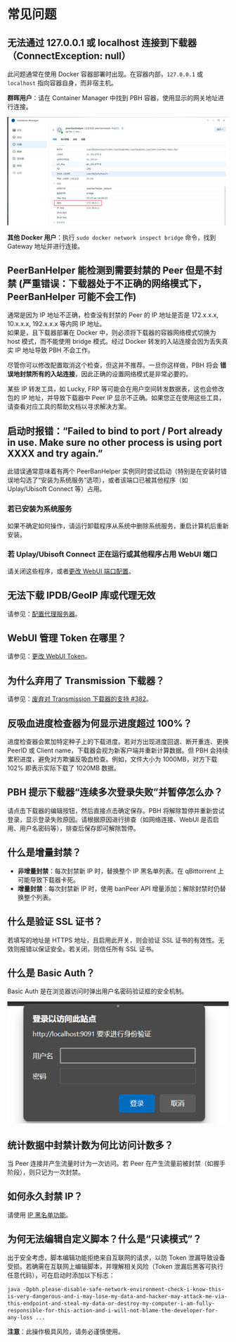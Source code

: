 # 常见问题

## 无法通过 127.0.0.1 或 localhost 连接到下载器（ConnectException: null）

此问题通常在使用 Docker 容器部署时出现。在容器内部，`127.0.0.1` 或 `localhost` 指向容器自身，而非宿主机。

**群晖用户**：请在 Container Manager 中找到 PBH 容器，使用显示的网关地址进行连接。

![dsm-gateway](./assets/dsm-network-gateway.png)

**其他 Docker 用户**：执行 `sudo docker network inspect bridge` 命令，找到 Gateway 地址并进行连接。

## PeerBanHelper 能检测到需要封禁的 Peer 但是不封禁 (严重错误：下载器处于不正确的网络模式下，PeerBanHelper 可能不会工作)

通常是因为 IP 地址不正确，检查没有封禁的 Peer 的 IP 地址是否是 172.x.x.x, 10.x.x.x, 192.x.x.x 等内网 IP 地址。  
如果是，且下载器部署在 Docker 中，则必须将下载器的容器网络模式切换为 host 模式，而不能使用 bridge 模式。经过 Docker 转发的入站连接会因为丢失真实 IP 地址导致 PBH 不会工作。  

尽管你可以修改配置取消这个检查，但这并不推荐。一旦你这样做，PBH 将会 **错误地封禁所有的入站连接**，因此正确的设置网络模式是非常必要的。  

某些 IP 转发工具，如 Lucky, FRP 等可能会在用户空间转发数据表，这也会修改包的 IP 地址，并导致下载器中 Peer IP 显示不正确。如果您正在使用这些工具，请查看对应工具的帮助文档以寻求解决方案。

## 启动时报错：“Failed to bind to port / Port already in use. Make sure no other process is using port XXXX and try again.”

此错误通常意味着有两个 PeerBanHelper 实例同时尝试启动（特别是在安装时错误地勾选了“安装为系统服务”选项），或者该端口已被其他程序（如 Uplay/Ubisoft Connect 等）占用。

### 若已安装为系统服务

如果不确定如何操作，请运行卸载程序从系统中删除系统服务，重启计算机后重新安装。

### 若 Uplay/Ubisoft Connect 正在运行或其他程序占用 WebUI 端口

请关闭这些程序，或者[更改 WebUI 端口配置](./network/http-server.md#更改-webui-端口)。

## 无法下载 IPDB/GeoIP 库或代理无效

请参见：[配置代理服务器](./network/proxy-server.md)。

## WebUI 管理 Token 在哪里？

请参见：[更改 WebUI Token](./network/http-server.md#更改-webui-token)。

## 为什么弃用了 Transmission 下载器？

请参见：[废弃对 Transmission 下载器的支持 #382](https://github.com/PBH-BTN/PeerBanHelper/issues/382)。

## 反吸血进度检查器为何显示进度超过 100%？

进度检查器会累加特定种子上的下载进度。若对方出现进度回退、断开重连、更换 PeerID 或 Client name，下载器会视为新客户端并重新计算数据。但 PBH 会持续累积进度，避免对方欺骗反吸血检查。例如，文件大小为 1000MB，对方下载 102% 即表示实际下载了 1020MB 数据。

## PBH 提示下载器“连续多次登录失败”并暂停怎么办？

请点击下载器的编辑按钮，然后直接点击确定保存。PBH 将解除暂停并重新尝试登录，显示登录失败原因。请根据原因进行排查（如网络连接、WebUI 是否启用、用户名密码等），排查后保存即可解除暂停。

## 什么是增量封禁？

- **非增量封禁**：每次封禁新 IP 时，替换整个 IP 黑名单列表。在 qBittorrent 上可能导致下载器卡死。
- **增量封禁**：每次封禁新 IP 时，使用 banPeer API 增量添加；解除封禁时仍替换整个列表。

## 什么是验证 SSL 证书？

若填写的地址是 HTTPS 地址，且启用此开关，则会验证 SSL 证书的有效性。无效则报错以保证安全。若关闭，则信任所有 SSL 证书。

## 什么是 Basic Auth？

Basic Auth 是在浏览器访问时弹出用户名密码验证框的安全机制。

![basic-auth](./assets/basic-auth.png)

## 统计数据中封禁计数为何比访问计数多？

当 Peer 连接并产生流量时计为一次访问。若 Peer 在产生流量前被封禁（如握手阶段），则只记为一次封禁。

## 如何永久封禁 IP？

请使用 [IP 黑名单功能](./module/ip-address-blocker.md)。

## 为何无法编辑自定义脚本？什么是“只读模式”？

出于安全考虑，脚本编辑功能拒绝来自互联网的请求，以防 Token 泄漏导致设备受损。若确需在互联网上编辑脚本，并理解相关风险（Token 泄漏后黑客可执行任意代码），可在启动时添加以下标志：
```
java -Dpbh.please-disable-safe-network-environment-check-i-know-this-is-very-dangerous-and-i-may-lose-my-data-and-hacker-may-attack-me-via-this-endpoint-and-steal-my-data-or-destroy-my-computer-i-am-fully-responsible-for-this-action-and-i-will-not-blame-the-developer-for-any-loss ...
```
**注意**：此操作极具风险，请务必谨慎使用。